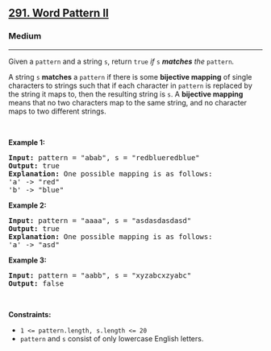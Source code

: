 <h2><a href="https://leetcode.com/problems/word-pattern-ii/">291. Word Pattern II</a></h2><h3>Medium</h3><hr><div><p>Given a <code>pattern</code> and a string <code>s</code>, return <code>true</code><em> if </em><code>s</code><em> <strong>matches</strong> the </em><code>pattern</code><em>.</em></p>

<p>A string <code>s</code> <b>matches</b> a <code>pattern</code> if there is some <strong>bijective mapping</strong> of single characters to strings such that if each character in <code>pattern</code> is replaced by the string it maps to, then the resulting string is <code>s</code>. A <strong>bijective mapping</strong> means that no two characters map to the same string, and no character maps to two different strings.</p>

<p>&nbsp;</p>
<p><strong class="example">Example 1:</strong></p>

<pre style="position: relative;"><strong>Input:</strong> pattern = "abab", s = "redblueredblue"
<strong>Output:</strong> true
<strong>Explanation:</strong> One possible mapping is as follows:
'a' -&gt; "red"
'b' -&gt; "blue"<div class="open_grepper_editor" title="Edit &amp; Save To Grepper"></div></pre>

<p><strong class="example">Example 2:</strong></p>

<pre style="position: relative;"><strong>Input:</strong> pattern = "aaaa", s = "asdasdasdasd"
<strong>Output:</strong> true
<strong>Explanation:</strong> One possible mapping is as follows:
'a' -&gt; "asd"
<div class="open_grepper_editor" title="Edit &amp; Save To Grepper"></div></pre>

<p><strong class="example">Example 3:</strong></p>

<pre style="position: relative;"><strong>Input:</strong> pattern = "aabb", s = "xyzabcxzyabc"
<strong>Output:</strong> false
<div class="open_grepper_editor" title="Edit &amp; Save To Grepper"></div></pre>

<p>&nbsp;</p>
<p><strong>Constraints:</strong></p>

<ul>
	<li><code>1 &lt;= pattern.length, s.length &lt;= 20</code></li>
	<li><code>pattern</code> and <code>s</code> consist of only lowercase English letters.</li>
</ul>
</div>